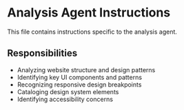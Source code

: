 # Analysis Agent Instructions

This file contains instructions specific to the analysis agent.

## Responsibilities

* Analyzing website structure and design patterns
* Identifying key UI components and patterns
* Recognizing responsive design breakpoints
* Cataloging design system elements
* Identifying accessibility concerns


